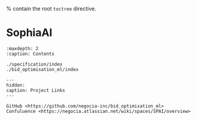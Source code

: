 % contain the root `toctree` directive.

# SophiaAI

```{toctree}
:maxdepth: 2
:caption: Contents

./specification/index
./bid_optimisation_ml/index
```

```{toctree}
---
hidden:
caption: Project Links
---

GitHub <https://github.com/negocia-inc/bid_optimisation_ml>
Confuluence <https://negocia.atlassian.net/wiki/spaces/SPAI/overview>
```
